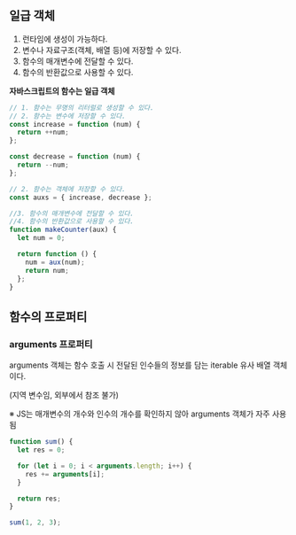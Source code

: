 ## 일급 객체

1. 런타임에 생성이 가능하다.
2. 변수나 자료구조(객체, 배열 등)에 저장할 수 있다.
3. 함수의 매개변수에 전달할 수 있다.
4. 함수의 반환값으로 사용할 수 있다.

**자바스크립트의 함수는 일급 객체**

```js
// 1. 함수는 무명의 리터럴로 생성할 수 있다.
// 2. 함수는 변수에 저장할 수 있다.
const increase = function (num) {
  return ++num;
};

const decrease = function (num) {
  return --num;
};

// 2. 함수는 객체에 저장할 수 있다.
const auxs = { increase, decrease };

//3. 함수의 매개변수에 전달할 수 있다.
//4. 함수의 반환값으로 사용할 수 있다.
function makeCounter(aux) {
  let num = 0;

  return function () {
    num = aux(num);
    return num;
  };
}
```

## 함수의 프로퍼티

### arguments 프로퍼티

arguments 객체는 함수 호출 시 전달된 인수들의 정보를 담는 iterable 유사 배열 객체이다.

(지역 변수임, 외부에서 참조 불가)

※ JS는 매개변수의 개수와 인수의 개수를 확인하지 않아 arguments 객체가 자주 사용됨

```js
function sum() {
  let res = 0;

  for (let i = 0; i < arguments.length; i++) {
    res += arguments[i];
  }

  return res;
}

sum(1, 2, 3);
```
